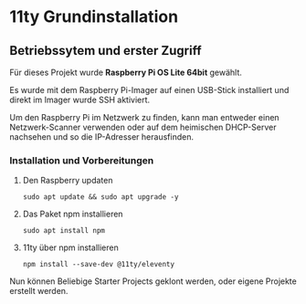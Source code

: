 # 11ty Grundinstallation

## Betriebssytem und erster Zugriff
Für dieses Projekt wurde **Raspberry Pi OS Lite 64bit** gewählt.

Es wurde mit dem Raspberry Pi-Imager auf einen USB-Stick installiert und direkt im Imager wurde SSH aktiviert.

Um den Raspberry Pi im Netzwerk zu finden, kann man entweder einen Netzwerk-Scanner verwenden oder auf dem heimischen DHCP-Server nachsehen und so die IP-Adresser herausfinden.

### Installation und Vorbereitungen
1. Den Raspberry updaten
   ```
   sudo apt update && sudo apt upgrade -y
   ```

2. Das Paket npm installieren
   ```
   sudo apt install npm
   ```

3. 11ty über npm installieren
   ```
   npm install --save-dev @11ty/eleventy
   ```

Nun können Beliebige Starter Projects geklont werden, oder eigene Projekte erstellt werden.
